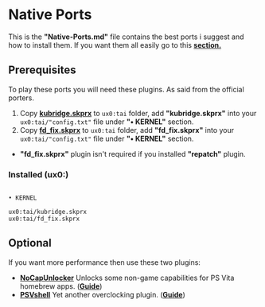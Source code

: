 # Native Ports

This is the **"Native-Ports.md"** file contains the best ports i suggest and how to install them. If you want them all easily go to this **[section.]()**


## Prerequisites

To play these ports you will need these plugins. As said from the official porters.

1. Copy **[kubridge.skprx]()** to `ux0:tai` folder, add **"kubridge.skprx"** into your `ux0:tai/"config.txt"` file under **"• KERNEL"** section.
2. Copy **[fd_fix.skprx]()** to `ux0:tai` folder, add **"fd_fix.skprx"** into your `ux0:tai/"config.txt"` file under **"• KERNEL"** section.
- **"fd_fix.skprx"** plugin isn't required if you installed **"repatch"** plugin.

### Installed (ux0:)

```

• KERNEL

ux0:tai/kubridge.skprx
ux0:tai/fd_fix.skprx

```

## Optional

If you want more performance then use these two plugins: 

- **[NoCapUnlocker](https://github.com/GrapheneCt/CapUnlocker)** Unlocks some non-game capabilities for PS Vita homebrew apps. (**[Guide]()**)
- **[PSVshell](https://github.com/Electry/PSVshell)** Yet another overclocking plugin. (**[Guide]()**)
